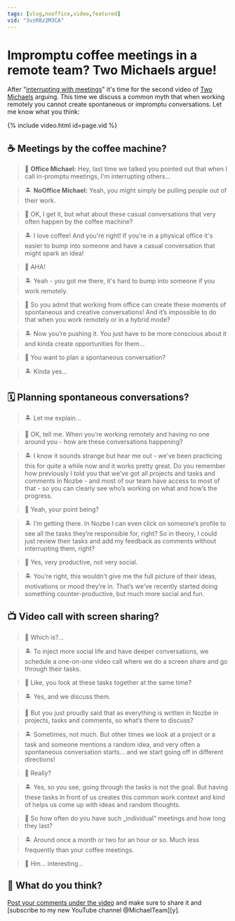 ```yaml
---
tags: [vlog,nooffice,video,featured]
vid: "3vzR8z2M3CA"
---
```


# Impromptu coffee meetings in a remote team? Two Michaels argue!

After "[interrupting with meetings](/meetings)" it's time for the second video of [Two Michaels](/michaels) arguing. This time we discuss a common myth that when working remotely you cannot create spontaneous or impromptu conversations. Let me know what you think:

{% include video.html id=page.vid %}

<!--More-->

## ☕️ Meetings by the coffee machine?

> 🏢 **Office Michael:** Hey, last time we talked you pointed out that when I call in-promptu meetings, I'm interrupting others…

> 🏝️ **NoOffice Michael:** Yeah, you might simply be pulling people out of their work.

> 🏢 OK, I get it, but what about these casual conversations that very often happen by the coffee machine?

> 🏝️ I love coffee! And you're right! If you're in a physical office it's easier to bump into someone and have a casual conversation that might spark an idea!

> 🏢 AHA!

> 🏝️ Yeah - you got me there, it's hard to bump into someone if you work remotely.

> 🏢 So you admit that working from office can create these moments of spontaneous and creative conversations! And it’s impossible to do that when you work remotely or in a hybrid mode?

> 🏝️ Now you’re pushing it. You just have to be more conscious about it and kinda create opportunities for them…

> 🏢 You want to plan a spontaneous conversation?

> 🏝️ Kinda yes…

## 🗓️ Planning spontaneous conversations?

> 🏝️ Let me explain…

> 🏢 OK, tell me. When you’re working remotely and having no one around you - how are these conversations happening?

> 🏝️ I know it sounds strange but hear me out - we’ve been practicing this for quite a while now and it works pretty great. Do you remember how previously I told you that we’ve got all projects and tasks and comments in Nozbe - and most of our team have access to most of that - so you can clearly see who’s working on what and how’s the progress.

> 🏢 Yeah, your point being?

> 🏝️ I’m getting there. In Nozbe I can even click on someone’s profile to see all the tasks they’re responsible for, right? So in theory, I could just review their tasks and add my feedback as comments without interrupting them, right?

> 🏢 Yes, very productive, not very social.

> 🏝️ You’re right, this wouldn’t give me the full picture of their ideas, motivations or mood they’re in. That’s we’ve recently started doing something counter-productive, but much more social and fun.

## 📺 Video call with screen sharing?

> 🏢 Which is?…

> 🏝️ To inject more social life and have deeper conversations, we schedule a one-on-one video call where we do a screen share and go through their tasks.

> 🏢 Like, you look at these tasks together at the same time?

> 🏝️ Yes, and we discuss them.

> 🏢 But you just proudly said that as everything is written in Nozbe in projects, tasks and comments, so what’s there to discuss?

> 🏝️ Sometimes, not much. But other times we look at a project or a task and someone mentions a random idea, and very often a spontaneous conversation starts… and we start going off in different directions!

> 🏢 Really?

> 🏝️ Yes, so you see, going through the tasks is not the goal. But having these tasks in front of us creates this common work context and kind of helps us come up with ideas and random thoughts.

> 🏢 So how often do you have such „individual” meetings and how long they last?

> 🏝️ Around once a month or two for an hour or so. Much less frequently than your coffee meetings.

> 🏢 Hm… interesting…

## 🤔 What do you think?

[Post your comments under the video][yt] and make sure to share it and [subscribe to my new YouTube channel @MichaelTeam][y].


[yt]: https://youtube.com/watch?v=3vzR8z2M3CA

[n]: https://michael.gratis/nozbe
[np]: https://michael.gratis/nozbepersonal